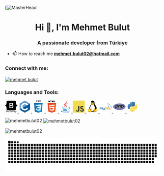 [![MasterHead](https://media.licdn.com/dms/image/D4D16AQEvu_5k572TIw/profile-displaybackgroundimage-shrink_200_800/0/1695194408094?e=2147483647&v=beta&t=_c4XWLBd9RSzGLbsi7QFnLhvZ-bJVz8_IS-F7236OAQ)
<h1 align="center">Hi 👋, I'm Mehmet Bulut</h1>
<h3 align="center">A passionate developer from Türkiye</h3>

- 📫 How to reach me **mehmet.bulut02@hotmail.com**

<h3 align="left">Connect with me:</h3>
<p align="left">
<a href="https://www.linkedin.com/in/mehmet-bulut-64a3a62b9/" target="blank"><img align="center" src="https://raw.githubusercontent.com/rahuldkjain/github-profile-readme-generator/master/src/images/icons/Social/linked-in-alt.svg" alt="mehmet bulut" height="30" width="40" /></a>
</p>

<h3 align="left">Languages and Tools:</h3>
<p align="left"> <a href="https://getbootstrap.com" target="_blank" rel="noreferrer"> <img src="https://raw.githubusercontent.com/devicons/devicon/master/icons/bootstrap/bootstrap-plain-wordmark.svg" alt="bootstrap" width="40" height="40"/> </a> <a href="https://www.cprogramming.com/" target="_blank" rel="noreferrer"> <img src="https://raw.githubusercontent.com/devicons/devicon/master/icons/c/c-original.svg" alt="c" width="40" height="40"/> </a> <a href="https://www.w3schools.com/css/" target="_blank" rel="noreferrer"> <img src="https://raw.githubusercontent.com/devicons/devicon/master/icons/css3/css3-original-wordmark.svg" alt="css3" width="40" height="40"/> </a> <a href="https://www.w3.org/html/" target="_blank" rel="noreferrer"> <img src="https://raw.githubusercontent.com/devicons/devicon/master/icons/html5/html5-original-wordmark.svg" alt="html5" width="40" height="40"/> </a> <a href="https://www.java.com" target="_blank" rel="noreferrer"> <img src="https://raw.githubusercontent.com/devicons/devicon/master/icons/java/java-original.svg" alt="java" width="40" height="40"/> </a> <a href="https://developer.mozilla.org/en-US/docs/Web/JavaScript" target="_blank" rel="noreferrer"> <img src="https://raw.githubusercontent.com/devicons/devicon/master/icons/javascript/javascript-original.svg" alt="javascript" width="40" height="40"/> </a> <a href="https://www.linux.org/" target="_blank" rel="noreferrer"> <img src="https://raw.githubusercontent.com/devicons/devicon/master/icons/linux/linux-original.svg" alt="linux" width="40" height="40"/> </a> <a href="https://www.mysql.com/" target="_blank" rel="noreferrer"> <img src="https://raw.githubusercontent.com/devicons/devicon/master/icons/mysql/mysql-original-wordmark.svg" alt="mysql" width="40" height="40"/> </a> <a href="https://www.php.net" target="_blank" rel="noreferrer"> <img src="https://raw.githubusercontent.com/devicons/devicon/master/icons/php/php-original.svg" alt="php" width="40" height="40"/> </a> <a href="https://www.python.org" target="_blank" rel="noreferrer"> <img src="https://raw.githubusercontent.com/devicons/devicon/master/icons/python/python-original.svg" alt="python" width="40" height="40"/> </a> </p>

<p><img align="left" src="https://github-readme-stats.vercel.app/api/top-langs?username=mehmetbulut02&show_icons=true&locale=en&layout=compact" alt="mehmetbulut02" /></p>

<p>&nbsp;<img align="center" src="https://github-readme-stats.vercel.app/api?username=mehmetbulut02&show_icons=true&locale=en" alt="mehmetbulut02" /></p>

<p><img align="center" src="https://github-readme-streak-stats.herokuapp.com/?user=mehmetbulut02&" alt="mehmetbulut02" /></p>


<picture>
  <source media="(prefers-color-scheme: dark)" srcset="https://raw.githubusercontent.com/mehmetbulut02/mehmetbulut02/output/github-contribution-grid-snake-dark.svg">
  <source media="(prefers-color-scheme: light)" srcset="https://raw.githubusercontent.com/mehmetbulut02/mehmetbulut02/output/github-contribution-grid-snake.svg">
  <img alt="github contribution grid snake animation" src="https://raw.githubusercontent.com/mehmetbulut02/mehmetbulut02/output/github-contribution-grid-snake.svg">
</picture>

